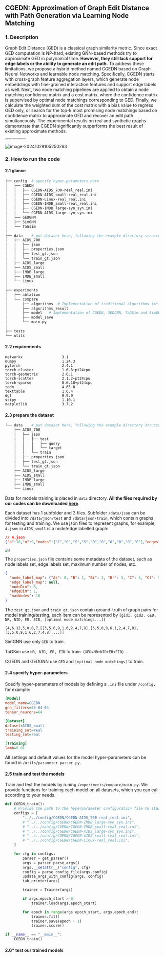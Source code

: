 ## CGEDN: Approximation of Graph Edit Distance with Path Generation via Learning Node Matching

### 1. Description

Graph Edit Distance (GED) is a classical graph similarity metric. Since exact GED computation is NP-hard, existing GNN-based methods try to approximate GED in polynomial time. **However, they still lack support for edge labels or the ability to generate an edit path.** To address these limitations, we propose a hybrid method named CGEDN based on Graph Neural Networks and learnable node matching. Specifically, CGEDN starts with cross-graph feature aggregation layers, which generate node embeddings with fine-grained interaction features and support edge labels as well. Next, two node matching pipelines are applied to obtain a node matching confidence matrix and a cost matrix, where the confidence matrix is supervised by optimal node matchings corresponding to GED. Finally, we calculate the weighted sum of the cost matrix with a bias value to regress GED only, or search for the top-k most promising node matchings based on confidence matrix to approximate GED and recover an edit path simultaneously. The experimental results on real and synthetic graphs demonstrate that CGEDN significantly outperforms the best result of existing approximate methods.

<img src="https://img.fffu.fun/image-bed/2024/10/29/image-20241029104705030.png" alt="image-20241029104705030" style="zoom: 33%;"/>

![image-20241029105250263](https://img.fffu.fun/image-bed/2024/10/29/image-20241029105250263.png)

### 2. How to run the code

#### 2.1 glance

```bash
├── config	# specify hyper-parameters here 
│   ├── CGEDN
│   │   ├── CGEDN-AIDS_700-real_real.ini 	
│   │   ├── CGEDN-AIDS_small-real_real.ini	
│   │   ├── CGEDN-Linux-real_real.ini  
│   │   ├── CGEDN-IMDB_small-real_real.ini  
│   │   ├── CGEDN-IMDB_large-syn_syn.ini
│   │   └── CGEDN-AIDS_large-syn_syn.ini 
│   ├── GEDGNN   
│   ├── SimGNN
│   └── TaGsim  
│ 
├── data	# put dataset here, following the example directory structure
│   ├── AIDS_700   
│   │   ├── json  
│   │   ├── properties.json  
│   │   ├── test_gt.json
│   │   └── train_gt.json
│   ├── AIDS_large   
│   ├── AIDS_small
│   ├── IMDB_large   
│   ├── IMDB_small
│   └── Linux 
│
├── experiments
│   ├── ablation
│   └── compare
│       ├── algorithms	# Implementation of traditional algorithms (A*-beam)
│       ├── algorithms_result
│       ├── model	# Implementation of CGEDN, GEDGNN, TaGSim and SimGNN
│       ├── model_save
│       └── main.py 
│
├── tests
└── utils
```

#### 2.2 requirements

```
networkx                  3.1
numpy                     1.24.3
pytorch                   2.4.1 
torch-cluster             1.6.3+pt24cpu     
torch-geometric           2.6.1                 
torch-scatter             2.1.2+pt24cpu                   
torch-sparse              0.6.18+pt24cpu   
tqdm                      4.65.0
texttable                 1.6.4
dgl                       0.9.0
scipy                     1.10.1
matplotlib                3.7.2
```

#### 2.3 prepare the dataset

```bash
└── data	# put dataset here, following the example directory structure
    ├── AIDS_700   
    │   ├── json  
    │   │   ├── test
    │   │   │   ├── query
    │   │   │   └── target
    │   │   └── train
    │   ├── properties.json
    │   ├── test_gt.json
    │   └── train_gt.json
    ├── AIDS_large   
    ├── AIDS_small
    ├── IMDB_large   
    ├── IMDB_small
    └── Linux 
```

Data for models training is placed in `data` directory. **All the files required by our codes can be downloaded [here](https://drive.google.com/file/d/1Bu8wmFC2hjQ8cjEisPShA_9T1lzNxgLt/view?usp=drive_link)**.

Each dataset has 1 subfolder and 3 files. Subfolder `/data/json` can be divided into `/data/json/test` and `/data/json/train`, which contain graphs for testing and training. We use json files to represent graphs, for example, `4.json` in `AIDS_small` is a node/edge labelled graph:

```json
// 4.json
{"n":10,"m":9,"nodes":["C","C","S","S","O","O","O","O","O","O"],"edges":[[0,1],[0,2],[1,3],[2,4],[2,5],[2,6],[3,7],[3,8],[3,9]],"edge_labels":["1","1","1","2","2","1","2","2","1"]}
```

<img src="https://img.fffu.fun/image-bed/2024/10/29/4.png" alt="4" style="zoom: 67%;" />

The `properties.json` file contains some metadata of the dataset, such as node labels set, edge labels set, maximum number of nodes, etc.

```json
{
  "node_label_map": {"As": 0, "B": 1, "Bi": 2, "Br": 3, "C": 4, "Cl": 5, "Co": 6, "Cu": 7, "F": 8, "Ga": 9, "Hg": 10, "Ho": 11, "I": 12, "Li": 13, "N": 14, "Ni": 15, "O": 16, "P": 17, "Pb": 18, "Pd": 19, "Pt": 20, "Ru": 21, "S": 22, "Sb": 23, "Se": 24, "Si": 25, "Sn": 26, "Tb": 27, "Te": 28},
  "edge_label_map": null,
  "nodeDim": 8,
  "edgeDim": 1,
  "maxNodes": 10
}
```

The `test_gt.json` and `train_gt.json` contain ground-truth of graph pairs for model training/testing, each item can be represented by `[gid1, gid2, GED, NR, NID, ER, EID, [optimal node matchings...]]`

```
[4,6,12,5,0,0,7,[[3,5,0,9,1,6,2,4,7,8],[3,5,0,9,6,1,2,4,7,8],[3,5,0,9,1,6,2,7,4,8],...]]
```

SimGNN use only `GED` to train.

TaGSim use `NR, NID, ER, EID` to train（`GED=NR+NID+ER+EID`）.

CGEDN and GEDGNN use `GED` and `[optimal node matchings]` to train.

#### 2.4 specify hyper-parameters

Soecify hyper-parameters of models by defining a `.ini` file under `/config`，for example:

```ini
[Model]
model_name=CGEDN
gnn_filters=64-64-64
tensor_neurons=64

[Dataset]
dataset=AIDS_small
training_set=real
testing_set=real

[Training]
lamb=0.01
```

All settings and default values for the model hyper-parameters can be found in `/utils/parameter_parser.py`.

#### 2.5 train and test the models

Train and test the models by runing `/experiments/compare/main.py`. We provide functions for training each model on all datasets, which you can call according to your needs.

```python
def CGEDN_train():
    # Provide the path to the hyperparameter configuration file to start train and test
    configs = [
        "../../config/CGEDN/CGEDN-AIDS_700-real_real.ini",
        # "../../config/CGEDN/CGEDN-IMDB_large-syn_syn.ini",
        # "../../config/CGEDN/CGEDN-IMDB_small-real_real.ini",
        # "../../config/CGEDN/CGEDN-AIDS_large-syn_syn.ini",
        # "../../config/CGEDN/CGEDN-AIDS_small-real_real.ini",
        # "../../config/CGEDN/CGEDN-Linux-real_real.ini",
    ]

    for cfg in configs:
        parser = get_parser()
        args = parser.parse_args()
        args.__setattr__("config", cfg) 
        config = parse_config_file(args.config)
        update_args_with_config(args, config)
        tab_printer(args)

        trainer = Trainer(args)

        if args.epoch_start > 0:
            trainer.load(args.epoch_start)

        for epoch in range(args.epoch_start, args.epoch_end):
            trainer.fit()
            trainer.save(epoch + 1)
            trainer.score()

if __name__ == "__main__":
    CGEDN_train()
```

#### 2.6* test our trained models



